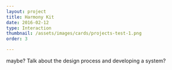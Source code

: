 ```yaml
---
layout: project
title: Harmony Kit
date: 2016-02-12
type: Interaction
thumbnail: /assets/images/cards/projects-test-1.png
order: 3

---
```


maybe? Talk about the design process and developing a system?
